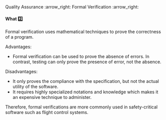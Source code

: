 <link rel="stylesheet" href="{{baseUrl}}/css/textbook.css">

<div class="website-content">

<div id="path">Quality Assurance :arrow_right: Formal Verification :arrow_right:</div>

<div id="title">

#### What :two:

</div>

<div id="body">

Formal verification uses mathematical techniques to prove the correctness of a program.

Advantages:

* Formal verification can be used to prove the absence of errors. In contrast, testing can only prove the presence of error, not the absence.

Disadvantages:

* It only proves the compliance with the specification, but not the actual utility of the software.
* It requires highly specialized notations and knowledge which makes it an expensive technique to administer.

Therefore, formal verifications are more commonly used in safety-critical software such as flight control systems.

</div>

<div id="extras">

<include src="exercises.md" />

<div>

</div>
